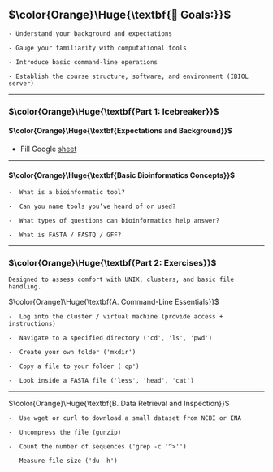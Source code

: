 ## $\color{Orange}\Huge{\textbf{🎯 Goals:}}$  

```
- Understand your background and expectations

- Gauge your familiarity with computational tools

- Introduce basic command-line operations

- Establish the course structure, software, and environment (IBIOL server)  
```

---------------------------------------------------------------------------------------   


### $\color{Orange}\Huge{\textbf{Part 1: Icebreaker}}$

#### $\color{Orange}\Huge{\textbf{Expectations and Background}}$     
  
- Fill Google [sheet](https://docs.google.com/spreadsheets/d/1QVnIie9xxHmPbUCb4M7Pl1DkW3GBsJpzgN6pkZcXsH4/edit?usp=sharing)  
  
   
---------------------------------------------------------------------------------------   

      
#### $\color{Orange}\Huge{\textbf{Basic Bioinformatics Concepts}}$    
```
-  What is a bioinformatic tool?

-  Can you name tools you’ve heard of or used?

-  What types of questions can bioinformatics help answer?

-  What is FASTA / FASTQ / GFF?   
```

---------------------------------------------------------------------------------------   


### $\color{Orange}\Huge{\textbf{Part 2: Exercises}}$     

```
Designed to assess comfort with UNIX, clusters, and basic file handling.  
```
   
$\color{Orange}\Huge{\textbf{A. Command-Line Essentials}}$  

```
-  Log into the cluster / virtual machine (provide access + instructions)

-  Navigate to a specified directory ('cd', 'ls', 'pwd')

-  Create your own folder ('mkdir')

-  Copy a file to your folder ('cp')

-  Look inside a FASTA file ('less', 'head', 'cat')  
```

---------------------------------------------------------------------------------------   

   
$\color{Orange}\Huge{\textbf{B. Data Retrieval and Inspection}}$  

```
-  Use wget or curl to download a small dataset from NCBI or ENA

-  Uncompress the file (gunzip)

-  Count the number of sequences ('grep -c '^>'')
 
-  Measure file size ('du -h')   
```
